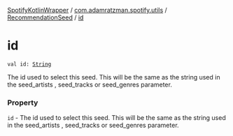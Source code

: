 [SpotifyKotlinWrapper](../../index.md) / [com.adamratzman.spotify.utils](../index.md) / [RecommendationSeed](index.md) / [id](./id.md)

# id

`val id: `[`String`](https://kotlinlang.org/api/latest/jvm/stdlib/kotlin/-string/index.html)

The id used to select this seed. This will be the same as the string used in the
seed_artists , seed_tracks or seed_genres parameter.

### Property

`id` - The id used to select this seed. This will be the same as the string used in the
seed_artists , seed_tracks or seed_genres parameter.